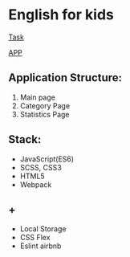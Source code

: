 # English for kids

[Task](https://github.com/rolling-scopes-school/tasks/blob/master/tasks/rslang/english-for-kids-translated.md)

[APP](https://tomas-zagorskis.github.io/English-for-kids/)

## Application Structure:
1. Main page
2. Category Page
3. Statistics Page

## Stack: 
  * JavaScript(ES6)
  * SCSS, CSS3
  * HTML5
  * Webpack
  
## +
 * Local Storage
 * CSS Flex 
 * Eslint airbnb
 
